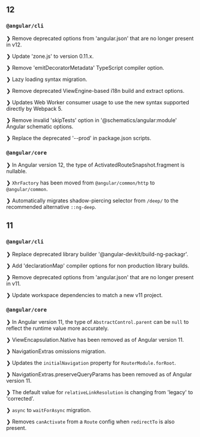 ## 12

### `@angular/cli`

❯ Remove deprecated options from 'angular.json' that are no longer present in v12.

❯ Update 'zone.js' to version 0.11.x.

❯ Remove 'emitDecoratorMetadata' TypeScript compiler option.

❯ Lazy loading syntax migration.

❯ Remove deprecated ViewEngine-based i18n build and extract options.

❯ Updates Web Worker consumer usage to use the new syntax supported directly by Webpack 5.

❯ Remove invalid 'skipTests' option in '@schematics/angular:module' Angular schematic options.

❯ Replace the deprecated '--prod' in package.json scripts.

### `@angular/core`

❯ In Angular version 12, the type of ActivatedRouteSnapshot.fragment is nullable.

❯ `XhrFactory` has been moved from `@angular/common/http` to `@angular/common`.

❯ Automatically migrates shadow-piercing selector from `/deep/` to the recommended alternative `::ng-deep`.

## 11

### `@angular/cli`

❯ Replace deprecated library builder '@angular-devkit/build-ng-packagr'.

❯ Add 'declarationMap' compiler options for non production library builds.

❯ Remove deprecated options from 'angular.json' that are no longer present in v11.

❯ Update workspace dependencies to match a new v11 project.

### `@angular/core`

❯ In Angular version 11, the type of `AbstractControl.parent` can be `null` to reflect the runtime value more accurately.

❯ ViewEncapsulation.Native has been removed as of Angular version 11.

❯ NavigationExtras omissions migration.

❯ Updates the `initialNavigation` property for `RouterModule.forRoot`.

❯ NavigationExtras.preserveQueryParams has been removed as of Angular version 11.

❯ The default value for `relativeLinkResolution` is changing from 'legacy' to 'corrected'.

❯ `async` to `waitForAsync` migration.

❯ Removes `canActivate` from a `Route` config when `redirectTo` is also present.
